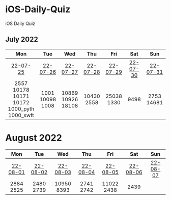 # iOS-Daily-Quiz
iOS Daily Quiz

## July 2022
|     Mon     |     Tue     |     Wed     |     Thu     |     Fri     |     Sat     |     Sun     |
|:----------:|:----------:|:----------:|:----------:|:----------:|:----------:|:----------:|
| [22-07-25](/Quiz/2022.07/0725.md) | [22-07-26](/Quiz/2022.07/0726.md) | [22-07-27](/Quiz/2022.07/0727.md) | [22-07-28](/Quiz/2022.07/0728.md) | [22-07-29](/Quiz/2022.07/0729.md) | [22-07-30](/Quiz/2022.07/0730.md) | [22-07-31](/Quiz/2022.07/0731.md) | 
| 2557<br/>10178<br/>10171<br/>10172<br/>1000_pyth<br/>1000_swft | 1001<br/>10098<br/>1008<br/> | 10869<br/>10926<br/>18108 | 10430<br/>2558 | 25038<br/>1330 | 9498 | 2753<br/>14681 |

# August 2022
|     Mon    |     Tue    |     Wed    |     Thu    |     Fri    |     Sat    |     Sun    |
|:----------:|:----------:|:----------:|:----------:|:----------:|:----------:|:----------:|
| [22-08-01](/Quiz/2202.08/0801.md) | [22-08-02](/Quiz/2202.08/0802.md) | [22-08-03](/Quiz/2202.08/0803.md) | [22-08-04](/Quiz/2202.08/0804.md) | [22-08-05](/Quiz/2202.08/0805.md) | [22-08-06](/Quiz/2202.08/0806.md) | [22-08-07](/Quiz/2202.08/0807.md) |
| 2884<br/>2525 | 2480<br/>2739 | 10950<br/>8393 | 2741<br/>2742 | 11022<br/>2438 | 2439 |  |
